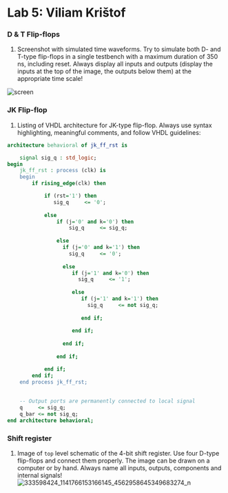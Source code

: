 # Lab 5: Viliam Krištof

### D & T Flip-flops

1. Screenshot with simulated time waveforms. Try to simulate both D- and T-type flip-flops in a single testbench with a maximum duration of 350 ns, including reset. Always display all inputs and outputs (display the inputs at the top of the image, the outputs below them) at the appropriate time scale!

![screen](https://user-images.githubusercontent.com/124798762/223757556-9dec1c0c-ccc4-4d11-9c6a-7164d549ce5b.png)

### JK Flip-flop

1. Listing of VHDL architecture for JK-type flip-flop. Always use syntax highlighting, meaningful comments, and follow VHDL guidelines:

```vhdl
architecture behavioral of jk_ff_rst is

    signal sig_q : std_logic;
begin
    jk_ff_rst : process (clk) is
    begin
        if rising_edge(clk) then

            if (rst='1') then
               sig_q     <= '0';
           
            else
                if (j='0' and k='0') then
                    sig_q     <= sig_q;
                               
                else
                  if (j='0' and k='1') then
                    sig_q     <= '0';  
                  
                  else
                     if (j='1' and k='0') then
                       sig_q     <= '1';
                     
                     else
                        if (j='1' and k='1') then
                          sig_q     <= not sig_q;
                        
                        end if;
                     
                     end if;
                         
                  end if;
                  
                end if;  

            end if;
        end if;
    end process jk_ff_rst;
    
   
    -- Output ports are permanently connected to local signal
    q     <= sig_q;
    q_bar <= not sig_q;
end architecture behavioral;
```

### Shift register

1. Image of `top` level schematic of the 4-bit shift register. Use four D-type flip-flops and connect them properly. The image can be drawn on a computer or by hand. Always name all inputs, outputs, components and internal signals!
![333598424_1141766153166145_4562958645349683274_n](https://user-images.githubusercontent.com/124798762/225125304-032ccf58-5911-41f5-98c9-4b04ff12a1d1.jpg)

   
